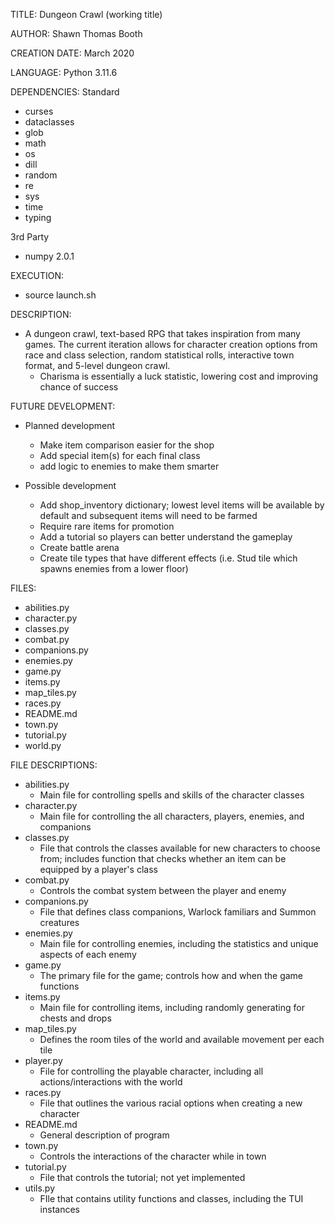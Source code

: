 TITLE: Dungeon Crawl (working title)

AUTHOR: Shawn Thomas Booth

CREATION DATE: March 2020

LANGUAGE: Python 3.11.6

DEPENDENCIES:
Standard
- curses
- dataclasses
- glob
- math
- os
- dill
- random
- re
- sys
- time
- typing

3rd Party
- numpy 2.0.1

EXECUTION:
- source launch.sh
 
DESCRIPTION:
- A dungeon crawl, text-based RPG that takes inspiration from many games. The current iteration allows for character 
  creation options from race and class selection, random statistical rolls, interactive town format, and 5-level dungeon
  crawl.  
  - Charisma is essentially a luck statistic, lowering cost and improving chance of success

FUTURE DEVELOPMENT:
- Planned development
    - Make item comparison easier for the shop
    - Add special item(s) for each final class
    - add logic to enemies to make them smarter

- Possible development
    - Add shop_inventory dictionary; lowest level items will be available by default and subsequent items will need to 
      be farmed
    - Require rare items for promotion
    - Add a tutorial so players can better understand the gameplay
    - Create battle arena
    - Create tile types that have different effects (i.e. Stud tile which spawns enemies from a lower floor)

FILES:
- abilities.py
- character.py
- classes.py
- combat.py
- companions.py
- enemies.py
- game.py
- items.py
- map_tiles.py
- races.py
- README.md
- town.py
- tutorial.py
- world.py

FILE DESCRIPTIONS:
- abilities.py
    - Main file for controlling spells and skills of the character classes
- character.py
    - Main file for controlling the all characters, players, enemies, and companions
- classes.py
    - File that controls the classes available for new characters to choose from; includes function that checks whether 
      an item can be equipped by a player's class
- combat.py
    - Controls the combat system between the player and enemy
- companions.py
    - File that defines class companions, Warlock familiars and Summon creatures 
- enemies.py
    - Main file for controlling enemies, including the statistics and unique aspects of each enemy
- game.py
    - The primary file for the game; controls how and when the game functions
- items.py
    - Main file for controlling items, including randomly generating for chests and drops
- map_tiles.py
    - Defines the room tiles of the world and available movement per each tile
- player.py
    - File for controlling the playable character, including all actions/interactions with the world
- races.py
    - File that outlines the various racial options when creating a new character
- README.md
    - General description of program
- town.py
    - Controls the interactions of the character while in town
- tutorial.py
    - File that controls the tutorial; not yet implemented
- utils.py
    - FIle that contains utility functions and classes, including the TUI instances
